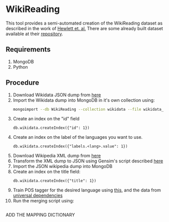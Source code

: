 # WikiReading
This tool provides a semi-automated creation of the WikiReading dataset as described in the work of [Hewlett et. al.](https://arxiv.org/abs/1608.03542) There are some already built dataset available at their [repository](https://github.com/google-research-datasets/wiki-reading).

## Requirements
1. MongoDB
2. Python

## Procedure
1. Download Wikidata JSON dump from [here](https://www.wikidata.org/wiki/Wikidata:Database_download)
2. Import the Wikidata dump into MongoDB in it's own collection using: 
    ```bash
    mongoimport --db WikiReading --collection wikidata --file wikidata_dump.json --jsonArray
    ```
3. Create an index on the "id" field
    ```
    db.wikidata.createIndex({"id": 1})
    ```
4. Create an index on the label of the languages you want to use.
    ```
    db.wikidata.createIndex({"labels.<lang>.value": 1})
    ```
5. Download Wikipedia XML dump from [here](https://dumps.wikimedia.org/backup-index.html)
6. Transform the XML dump to JSON using Gensim's script described [here](https://radimrehurek.com/gensim/scripts/segment_wiki.html)
7. Import the JSON wikipedia dump into MongoDB
8. Create an index on the title field:
    ```
    db.wikidata.createIndex({"title": 1})
    ```
8. Train POS tagger for the desired language using [this](https://github.com/bplank/bilstm-aux), and the data from [universal dependencies](http://universaldependencies.org/)
9. Run the merging script using:
    ```
    ```

ADD THE MAPPING DICTIONARY 
